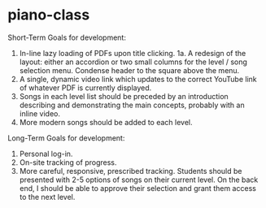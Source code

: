 # piano-class

Short-Term Goals for development:

1. In-line lazy loading of PDFs upon title clicking.
1a. A redesign of the layout: either an accordion or two small columns for the level / song selection menu.  Condense header to the square above the menu.
3. A single, dynamic video link which updates to the correct YouTube link of whatever PDF is currently displayed.
4. Songs in each level list should be preceded by an introduction describing and demonstrating the main concepts, probably with an inline video.
5. More modern songs should be added to each level.

Long-Term Goals for development:

1. Personal log-in.
2. On-site tracking of progress.
3. More careful, responsive, prescribed tracking.  Students should be presented with 2-5 options of songs on their current level.  On the back end, I should be able to approve their selection and grant them access to the next level.
